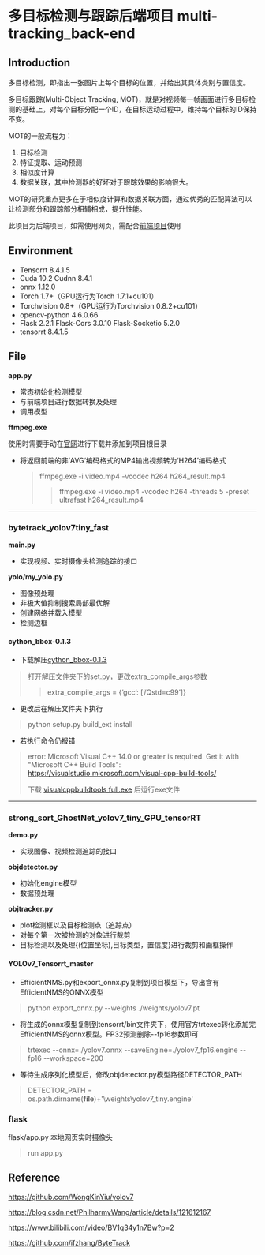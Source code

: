# 多目标检测与跟踪后端项目 multi-tracking_back-end

## Introduction

多目标检测，即指出一张图片上每个目标的位置，并给出其具体类别与置信度。

多目标跟踪(Multi-Object Tracking, MOT)，就是对视频每一帧画面进行多目标检测的基础上，对每个目标分配一个ID，在目标运动过程中，维持每个目标的ID保持不变。

MOT的一般流程为：
1. 目标检测
2. 特征提取、运动预测 
3. 相似度计算 
4. 数据关联，其中检测器的好坏对于跟踪效果的影响很大。

MOT的研究重点更多在于相似度计算和数据关联方面，通过优秀的匹配算法可以让检测部分和跟踪部分相辅相成，提升性能。

此项目为后端项目，如需使用网页，需配合[前端项目](https://github.com/multi-object-tracking-meiya-ai/multi-tracking_front-end)使用

## Environment

* Tensorrt 8.4.1.5
* Cuda 10.2 Cudnn 8.4.1
* onnx 1.12.0
* Torch 1.7+（GPU运行为Torch 1.7.1+cu101）
* Torchvision 0.8+（GPU运行为Torchvision 0.8.2+cu101）
* opencv-python 4.6.0.66
* Flask 2.2.1 Flask-Cors 3.0.10 Flask-Socketio 5.2.0
* tensorrt 8.4.1.5

## File
**app.py**
* 常态初始化检测模型
* 与前端项目进行数据转换及处理
* 调用模型
  

**ffmpeg.exe**

使用时需要手动在[官网](https://ffmpeg.org/download.html)进行下载并添加到项目根目录

* 将返回前端的非’AVG‘编码格式的MP4输出视频转为‘H264’编码格式
    >ffmpeg.exe -i video.mp4 -vcodec h264 h264_result.mp4
    >>ffmpeg.exe -i video.mp4 -vcodec h264 -threads 5 -preset ultrafast h264_result.mp4

---
### **bytetrack_yolov7tiny_fast**
**main.py**
  * 实现视频、实时摄像头检测追踪的接口


**yolo/my_yolo.py**
  * 图像预处理
  * 非极大值抑制搜索局部最优解
  * 创建网络并载入模型
  * 检测边框

#### cython_bbox-0.1.3
* 下载解压[cython_bbox-0.1.3](https://pypi.org/project/cython-bbox/)
>打开解压文件夹下的set.py，更改extra_compile_args参数
> >extra_compile_args = {‘gcc’: [’/Qstd=c99’]}

* 更改后在解压文件夹下执行
>python setup.py build_ext install

* 若执行命令仍报错
>error: Microsoft Visual C++ 14.0 or greater is required. Get it with "Microsoft C++ Build Tools": https://visualstudio.microsoft.com/visual-cpp-build-tools/
> 
> 下载 [visualcppbuildtools full.exe](http://go.microsoft.com/fwlink/?LinkId=691126) 后运行exe文件

---
### **strong_sort_GhostNet_yolov7_tiny_GPU_tensorRT**
**demo.py**
  * 实现图像、视频检测追踪的接口


**objdetector.py**
  * 初始化engine模型
  * 数据预处理


**objtracker.py**
  * plot检测框以及目标检测点（追踪点）
  * 对每个第一次被检测的对象进行裁剪
  * 目标检测以及处理{(位置坐标),目标类型，置信度}进行裁剪和画框操作


#### YOLOv7_Tensorrt_master
* EfficientNMS.py和export_onnx.py复制到项目模型下，导出含有EfficientNMS的ONNX模型
>python export_onnx.py --weights ./weights/yolov7.pt

* 将生成的onnx模型复制到tensorrt/bin文件夹下，使用官方trtexec转化添加完EfficientNMS的onnx模型。FP32预测删除--fp16参数即可
>trtexec --onnx=./yolov7.onnx --saveEngine=./yolov7_fp16.engine --fp16 --workspace=200

* 等待生成序列化模型后，修改objdetector.py模型路径DETECTOR_PATH
>DETECTOR_PATH = os.path.dirname(__file__)+'\weights\yolov7_tiny.engine'

### flask
flask/app.py 本地网页实时摄像头
>run app.py

## Reference
https://github.com/WongKinYiu/yolov7

https://blog.csdn.net/PhilharmyWang/article/details/121612167

https://www.bilibili.com/video/BV1q34y1n7Bw?p=2

https://github.com/ifzhang/ByteTrack